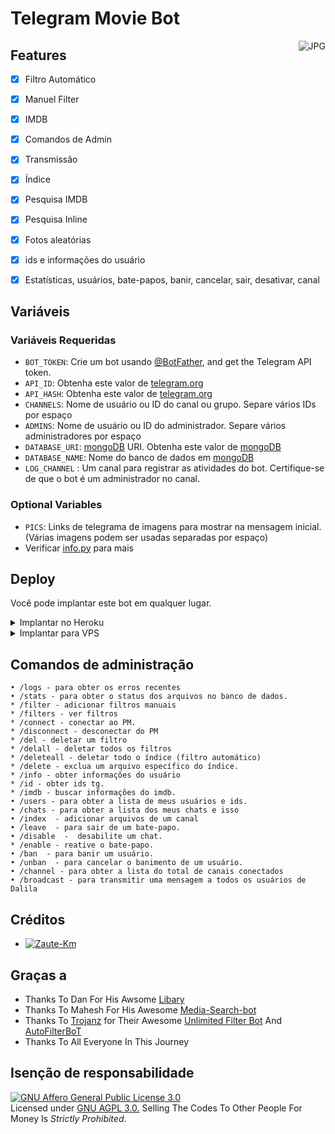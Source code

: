 # Telegram Movie Bot

<img align="right" alt="JPG" src="https://i.ibb.co/nB0p67z/images-1.jpg" />

## Features

- [x] Filtro Automático
- [x] Manuel Filter
- [x] IMDB
- [x] Comandos de Admin
- [x] Transmissão
- [x] Índice
- [x] Pesquisa IMDB
- [x] Pesquisa Inline
- [x] Fotos aleatórias
- [x] ids e informações do usuário
- [x] Estatísticas, usuários, bate-papos, banir, cancelar, sair, desativar, canal


## Variáveis

### Variáveis ​​Requeridas
* `BOT_TOKEN`: Crie um bot usando [@BotFather](https://telegram.dog/BotFather), and get the Telegram API token.
* `API_ID`: Obtenha este valor de [telegram.org](https://my.telegram.org/apps)
* `API_HASH`: Obtenha este valor de [telegram.org](https://my.telegram.org/apps)
* `CHANNELS`: Nome de usuário ou ID do canal ou grupo. Separe vários IDs por espaço
* `ADMINS`: Nome de usuário ou ID do administrador. Separe vários administradores por espaço
* `DATABASE_URI`: [mongoDB](https://www.mongodb.com) URI. Obtenha este valor de [mongoDB](https://www.mongodb.com)
* `DATABASE_NAME`: Nome do banco de dados em [mongoDB](https://www.mongodb.com)
* `LOG_CHANNEL` : Um canal para registrar as atividades do bot. Certifique-se de que o bot é um administrador no canal.
### Optional Variables
* `PICS`: Links de telegrama de imagens para mostrar na mensagem inicial. (Várias imagens podem ser usadas separadas por espaço)
* Verificar [info.py](info.py) para mais


## Deploy
Você pode implantar este bot em qualquer lugar.

<details><summary>Implantar no Heroku</summary>
<p>
<br>
<a href="https://heroku.com/deploy?template=https://github.com/Dev-Brasil-Code/Dalila/tree/master">
  <img src="https://www.herokucdn.com/deploy/button.svg" alt="Deploy">
</a>
</p>
</details>

<details><summary>Implantar para VPS</summary>
<p>
<pre>
git clone https://github.com/Dev-Brasil-Code/Dalila
# Install Packages
pip3 install -r requirements.txt
Editar info.py com as variáveis ​​fornecidas abaixo, em seguida, execute o bot
python3 bot.py
</pre>
</p>
</details>


## Comandos de administração
```
• /logs - para obter os erros recentes
• /stats - para obter o status dos arquivos no banco de dados.
* /filter - adicionar filtros manuais
* /filters - ver filtros
* /connect - conectar ao PM.
* /disconnect - desconectar do PM
* /del - deletar um filtro
* /delall - deletar todos os filtros
* /deleteall - deletar todo o índice (filtro automático)
* /delete - exclua um arquivo específico do índice.
* /info - obter informações do usuário
* /id - obter ids tg.
* /imdb - buscar informações do imdb.
• /users - para obter a lista de meus usuários e ids.
• /chats - para obter a lista dos meus chats e isso 
• /index  - adicionar arquivos de um canal
• /leave  - para sair de um bate-papo.
• /disable  -  desabilite um chat.
* /enable - reative o bate-papo.
• /ban  - para banir um usuário.
• /unban  - para cancelar o banimento de um usuário.
• /channel - para obter a lista do total de canais conectados
• /broadcast - para transmitir uma mensagem a todos os usuários de Dalila
```

## Créditos 
* [![Zaute-Km](https://img.shields.io/static/v1?label=Dingdi-Dev&message=devs&color=critical)](https://telegram.dog/zautebot)


## Graças a 
 - Thanks To Dan For His Awsome [Libary](https://github.com/pyrogram/pyrogram)
 - Thanks To Mahesh For His Awesome [Media-Search-bot](https://github.com/Mahesh0253/Media-Search-bot)
 - Thanks To [Trojanz](https://github.com/trojanzhex) for Their Awesome [Unlimited Filter Bot](https://github.com/TroJanzHEX/Unlimited-Filter-Bot) And [AutoFilterBoT](https://github.com/trojanzhex/auto-filter-bot)
 - Thanks To All Everyone In This Journey

## Isenção de responsabilidade
[![GNU Affero General Public License 3.0](https://www.gnu.org/graphics/agplv3-155x51.png)](https://www.gnu.org/licenses/agpl-3.0.en.html#header)    
Licensed under [GNU AGPL 3.0.](https://github.com/Dev-Brasil-Code/Dalila/blob/master/LICENSE)
Selling The Codes To Other People For Money Is *Strictly Prohibited*.
